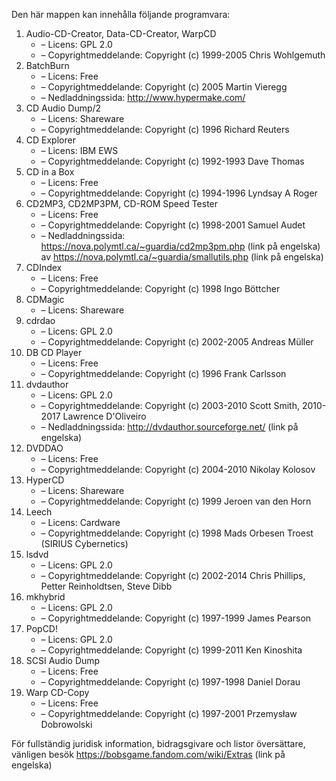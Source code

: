 ﻿Den här mappen kan innehålla följande programvara:

1. Audio-CD-Creator, Data-CD-Creator, WarpCD
   - – Licens: GPL 2.0
   - – Copyrightmeddelande: Copyright (c) 1999-2005 Chris Wohlgemuth
2. BatchBurn
   - – Licens: Free
   - – Copyrightmeddelande: Copyright (c) 2005 Martin Vieregg
   - – Nedladdningssida: http://www.hypermake.com/
3. CD Audio Dump/2
   - – Licens: Shareware
   - – Copyrightmeddelande: Copyright (c) 1996 Richard Reuters
4. CD Explorer
   - – Licens: IBM EWS
   - – Copyrightmeddelande: Copyright (c) 1992-1993 Dave Thomas
5. CD in a Box
   - – Licens: Free
   - – Copyrightmeddelande: Copyright (c) 1994-1996 Lyndsay A Roger
6. CD2MP3, CD2MP3PM, CD-ROM Speed Tester
   - – Licens: Free
   - – Copyrightmeddelande: Copyright (c) 1998-2001 Samuel Audet
   - – Nedladdningssida: https://nova.polymtl.ca/~guardia/cd2mp3pm.php (link på engelska) av https://nova.polymtl.ca/~guardia/smallutils.php (link på engelska)
7. CDIndex
   - – Licens: Free
   - – Copyrightmeddelande: Copyright (c) 1998 Ingo Böttcher
8. CDMagic
   - – Licens: Shareware
9. cdrdao
   - – Licens: GPL 2.0
   - – Copyrightmeddelande: Copyright (c) 2002-2005 Andreas Müller
10. DB CD Player
    - – Licens: Free
    - – Copyrightmeddelande: Copyright (c) 1996 Frank Carlsson
11. dvdauthor
    - – Licens: GPL 2.0
    - – Copyrightmeddelande: Copyright (c) 2003-2010 Scott Smith, 2010-2017 Lawrence D'Oliveiro
    - – Nedladdningssida: http://dvdauthor.sourceforge.net/ (link på engelska)
12. DVDDAO
    - – Licens: Free
    - – Copyrightmeddelande: Copyright (c) 2004-2010 Nikolay Kolosov
13. HyperCD
    - – Licens: Shareware
    - – Copyrightmeddelande: Copyright (c) 1999 Jeroen van den Horn
14. Leech
    - – Licens: Cardware
    - – Copyrightmeddelande: Copyright (c) 1998 Mads Orbesen Troest (SIRIUS Cybernetics)
15. lsdvd
    - – Licens: GPL 2.0
    - – Copyrightmeddelande: Copyright (c) 2002-2014 Chris Phillips, Petter Reinholdtsen, Steve Dibb
16. mkhybrid 
    - – Licens: GPL 2.0
    - – Copyrightmeddelande: Copyright (c) 1997-1999 James Pearson
16. PopCD!
    - – Licens: GPL 2.0
    - – Copyrightmeddelande: Copyright (c) 1999-2011 Ken Kinoshita
17. SCSI Audio Dump
    - – Licens: Free
    - – Copyrightmeddelande: Copyright (c) 1997-1998 Daniel Dorau
18. Warp CD-Copy
    - – Licens: Free
    - – Copyrightmeddelande: Copyright (c) 1997-2001 Przemysław Dobrowolski

För fullständig juridisk information, bidragsgivare och listor översättare, vänligen besök https://bobsgame.fandom.com/wiki/Extras (link på engelska)
